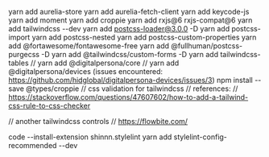 yarn add aurelia-store
yarn add aurelia-fetch-client
yarn add keycode-js
yarn add moment
yarn add croppie
yarn add rxjs@6 rxjs-compat@6
yarn add tailwindcss --dev
yarn add postcss-loader@3.0.0 -D
yarn add postcss-import
yarn add postcss-nested
yarn add postcss-custom-properties
yarn add @fortawesome/fontawesome-free
yarn add @fullhuman/postcss-purgecss -D
yarn add @tailwindcss/custom-forms -D
yarn add tailwindcss-tables
// yarn add @digitalpersona/core
// yarn add @digitalpersona/devices (issues encountered: https://github.com/hidglobal/digitalpersona-devices/issues/3)
npm install --save @types/croppie
// css validation for tailwindcss
// references:
// https://stackoverflow.com/questions/47607602/how-to-add-a-tailwind-css-rule-to-css-checker

// another tailwindcss controls
// https://flowbite.com/

code --install-extension shinnn.stylelint
yarn add stylelint-config-recommended --dev

